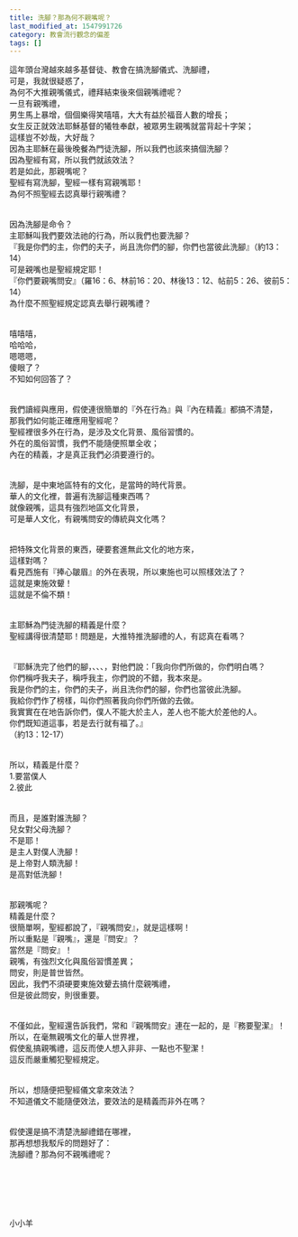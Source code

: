 ```yaml
---
title: 洗腳？那為何不親嘴呢？
last_modified_at: 1547991726
category: 教會流行觀念的偏差
tags: []
---
```


<p>這年頭台灣越來越多基督徒、教會在搞洗腳儀式、洗腳禮，<br/>可是，我就很疑惑了，<br/>為何不大推親嘴儀式，禮拜結束後來個親嘴禮呢？<br/>一旦有親嘴禮，<br/>男生馬上暴增，個個樂得笑嘻嘻，大大有益於福音人數的增長；<br/>女生反正就效法耶穌基督的犧牲奉獻，被眾男生親嘴就當背起十字架；<br/>這樣豈不妙哉，大好哉？<br/><!--more-->因為主耶穌在最後晚餐為門徒洗腳，所以我們也該來搞個洗腳？<br/>因為聖經有寫，所以我們就該效法？<br/>若是如此，那親嘴呢？<br/>聖經有寫洗腳，聖經一樣有寫親嘴耶！<br/>為何不照聖經去認真舉行親嘴禮？<br/><br/><br/>因為洗腳是命令？<br/>主耶穌叫我們要效法祂的行為，所以我們也要洗腳？<br/>『我是你們的主，你們的夫子，尚且洗你們的腳，你們也當彼此洗腳』（約13：14）<br/>可是親嘴也是聖經規定耶！<br/>『你們要親嘴問安』（羅16：6、林前16：20、林後13：12、帖前5：26、彼前5：14）<br/>為什麼不照聖經規定認真去舉行親嘴禮？<br/><br/><br/>嘻嘻嘻，<br/>哈哈哈，<br/>嗯嗯嗯，<br/>傻眼了？<br/>不知如何回答了？<br/><br/><br/>我們讀經與應用，假使連很簡單的『外在行為』與『內在精義』都搞不清楚，<br/>那我們如何能正確應用聖經呢？<br/>聖經裡很多外在行為，是涉及文化背景、風俗習慣的。<br/>外在的風俗習慣，我們不能隨便照單全收；<br/>內在的精義，才是真正我們必須要遵行的。<br/><br/><br/>洗腳，是中東地區特有的文化，是當時的時代背景。<br/>華人的文化裡，普遍有洗腳這種東西嗎？<br/>就像親嘴，這具有強烈地區文化背景，<br/>可是華人文化，有親嘴問安的傳統與文化嗎？<br/><br/><br/>把特殊文化背景的東西，硬要套進無此文化的地方來，<br/>這樣對嗎？<br/>看見西施有『捧心皺眉』的外在表現，所以東施也可以照樣效法了？<br/>這就是東施效顰！<br/>這就是不倫不類！<br/><br/><br/>主耶穌為門徒洗腳的精義是什麼？<br/>聖經講得很清楚耶！問題是，大推特推洗腳禮的人，有認真在看嗎？<br/><br/><br/>『耶穌洗完了他們的腳，、、、，對他們說：「我向你們所做的，你們明白嗎？<br/>你們稱呼我夫子，稱呼我主，你們說的不錯，我本來是。<br/>我是你們的主，你們的夫子，尚且洗你們的腳，你們也當彼此洗腳。<br/>我給你們作了榜樣，叫你們照著我向你們所做的去做。<br/>我實實在在地告訴你們，僕人不能大於主人，差人也不能大於差他的人。<br/>你們既知道這事，若是去行就有福了。』<br/>（約13：12-17）<br/><br/><br/>所以，精義是什麼？<br/>1.要當僕人<br/>2.彼此<br/><br/><br/>而且，是誰對誰洗腳？<br/>兒女對父母洗腳？<br/>不是耶！<br/>是主人對僕人洗腳！<br/>是上帝對人類洗腳！<br/>是高對低洗腳！<br/><br/><br/>那親嘴呢？<br/>精義是什麼？<br/>很簡單啊，聖經都說了，『親嘴問安』，就是這樣啊！<br/>所以重點是『親嘴』，還是『問安』？<br/>當然是『問安』！<br/>親嘴，有強烈文化與風俗習慣差異；<br/>問安，則是普世皆然。<br/>因此，我們不須硬要東施效顰去搞什麼親嘴禮，<br/>但是彼此問安，則很重要。<br/><br/><br/>不僅如此，聖經還告訴我們，常和『親嘴問安』連在一起的，是『務要聖潔』！<br/>所以，在毫無親嘴文化的華人世界裡，<br/>假使亂搞親嘴禮，這反而使人想入非非、一點也不聖潔！<br/>這反而嚴重觸犯聖經規定。<br/><br/><br/>所以，想隨便把聖經儀文拿來效法？<br/>不知道儀文不能隨便效法，要效法的是精義而非外在嗎？<br/><br/><br/>假使還是搞不清楚洗腳禮錯在哪裡，<br/>那再想想我駁斥的問題好了：<br/>洗腳禮？那為何不親嘴禮呢？<br/><br/><br/><br/><br/><br/><br/>小小羊<br/><br/><br/><br/></p>